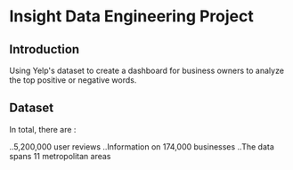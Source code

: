 # Insight Data Engineering Project

## Introduction
Using Yelp's dataset to create a dashboard for business owners to analyze the top positive or negative words.

## Dataset
In total, there are :

..5,200,000 user reviews
..Information on 174,000 businesses
..The data spans 11 metropolitan areas